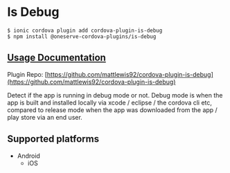 # Is Debug

```
$ ionic cordova plugin add cordova-plugin-is-debug
$ npm install @oneserve-cordova-plugins/is-debug
```

## [Usage Documentation](https://oneserve.gitbook.io/oneserve-cordova-plugins/plugins/is-debug/)

Plugin Repo: [https://github.com/mattlewis92/cordova-plugin-is-debug](https://github.com/mattlewis92/cordova-plugin-is-debug)

Detect if the app is running in debug mode or not.
Debug mode is when the app is built and installed locally via xcode / eclipse / the cordova cli etc, compared to release mode when the app was downloaded from the app / play store via an end user.

## Supported platforms

- Android
  - iOS
  



